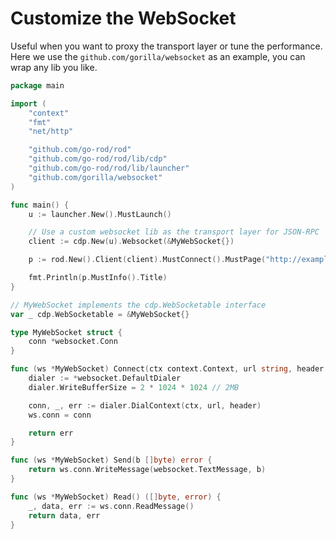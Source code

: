 # Customize the WebSocket

Useful when you want to proxy the transport layer or tune the performance.
Here we use the `github.com/gorilla/websocket` as an example, you can wrap any lib you like.

```go
package main

import (
	"context"
	"fmt"
	"net/http"

	"github.com/go-rod/rod"
	"github.com/go-rod/rod/lib/cdp"
	"github.com/go-rod/rod/lib/launcher"
	"github.com/gorilla/websocket"
)

func main() {
	u := launcher.New().MustLaunch()

	// Use a custom websocket lib as the transport layer for JSON-RPC
	client := cdp.New(u).Websocket(&MyWebSocket{})

	p := rod.New().Client(client).MustConnect().MustPage("http://example.com")

	fmt.Println(p.MustInfo().Title)
}

// MyWebSocket implements the cdp.WebSocketable interface
var _ cdp.WebSocketable = &MyWebSocket{}

type MyWebSocket struct {
	conn *websocket.Conn
}

func (ws *MyWebSocket) Connect(ctx context.Context, url string, header http.Header) error {
	dialer := *websocket.DefaultDialer
	dialer.WriteBufferSize = 2 * 1024 * 1024 // 2MB

	conn, _, err := dialer.DialContext(ctx, url, header)
	ws.conn = conn

	return err
}

func (ws *MyWebSocket) Send(b []byte) error {
	return ws.conn.WriteMessage(websocket.TextMessage, b)
}

func (ws *MyWebSocket) Read() ([]byte, error) {
	_, data, err := ws.conn.ReadMessage()
	return data, err
}
```
